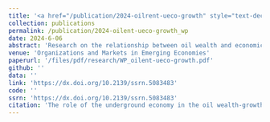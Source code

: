 ```yaml
---
title: '<a href="/publication/2024-oilrent-ueco-growth" style="text-decoration:none;">The role of the underground economy in the oil wealth-growth nexus: new insight from Nigeria</a>'
collection: publications
permalink: /publication/2024-oilent-ueco-growth_wp
date: 2024-6-06
abstract: 'Research on the relationship between oil wealth and economic growth has shown that the impact of oil can depend on various factors or conditions. However, the role of the underground economy in this relationship remains underexplored. This study aims to fill this gap by examining how the underground economy influences the oil wealth-growth nexus in Nigeria from 1990 to 2022, using the bootstrap autoregressive distributed lag (ARDL) bounds-testing technique. The empirical findings reveal that the effect of oil wealth on economic growth varies with the size of the underground economy. Specifically, the results indicate that the marginal impact of oil wealth on growth is positive when the underground economy is relatively small, but becomes negative as the underground economy expands. This suggests that the underground economy serves as a channel through which oil wealth negatively affects long-term economic growth. The economic implication of this finding is that for sustained long-term growth, increases in oil wealth must be accompanied by significant efforts to reduce the size of the underground economy.'
venue: 'Organizations and Markets in Emerging Economies'
paperurl: '/files/pdf/research/WP_oilent-ueco-growth.pdf'
github: ''
data: ''
link: 'https://dx.doi.org/10.2139/ssrn.5083483'
code: ''
ssrn: 'https://dx.doi.org/10.2139/ssrn.5083483'
citation: 'The role of the underground economy in the oil wealth-growth nexus: new insight from Nigeria (with <a href="https://directory.upsi.edu.my/experts/profile/3ADCAA65FB1C713C">Awadh Gamal</a>, Sultan Salem, <a href="https://scholar.google.com/citations?user=plGjGTUAAAAJ&hl=en">K. Kuperan Viswanathan</a>, and <a href="https://directory.upsi.edu.my/experts/profile/E9D017BA4732AB7C">Norasibah Abdul Jalil</a>).'
---
```

